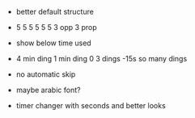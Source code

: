 - better default structure
- 5 5 5 5 5 5 3 opp 3 prop
- show below time used
- 4 min ding 1 min ding 0 3 dings -15s so many dings
- no automatic skip

- maybe arabic font?
- timer changer with seconds and better looks
